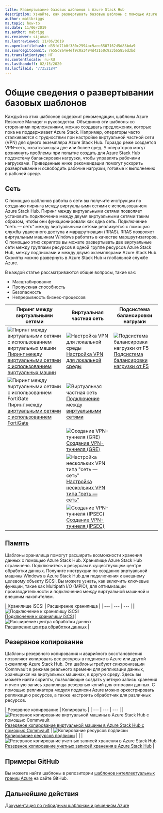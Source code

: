 ```yaml
---
title: Развертывание базовых шаблонов в Azure Stack Hub
description: Узнайте, как развертывать базовые шаблоны с помощью Azure Stack Hub.
author: mattbriggs
ms.topic: how-to
ms.date: 11/06/2019
ms.author: mabrigg
ms.reviewer: sijuman
ms.lastreviewed: 11/06/2019
ms.openlocfilehash: d35fd71b0f380c2594bc9aee8507162d5d83bda9
ms.sourcegitcommit: 7e55c8a4e4ef9c0a3494d42160c923b6585ed3bd
ms.translationtype: HT
ms.contentlocale: ru-RU
ms.lasthandoff: 02/15/2020
ms.locfileid: "77352184"
---
```

# <a name="deploy-foundational-patterns-overview"></a>Общие сведения о развертывании базовых шаблонов


Каждый из этих шаблонов содержит рекомендации, шаблоны Azure Resource Manager и руководства. Объединив эти шаблоны со сторонними приложениями, можно создавать предложения, которые пока не поддерживает Azure Stack. Например, операторы часто сталкиваются с трудностями при настройке виртуальной частной сети (VPN) для одного экземпляра Azure Stack Hub. Гораздо реже создается VPN-сеть, охватывающая две или более сред. У операторов могут возникнуть проблемы при попытке создать для Azure Stack Hub подсистему балансировки нагрузки, чтобы управлять рабочими нагрузками. Приведенные ниже рекомендации помогут ускорить развертывание и освободить рабочие нагрузки, готовые к выполнению в рабочей среде.

## <a name="networking"></a>Сеть

С помощью шаблонов работы в сети вы получите инструкции по созданию пиринга между виртуальными сетями с использованием Azure Stack Hub. Пиринг между виртуальными сетями позволяет установить подключение между двумя виртуальными сетями таким образом, чтобы они функционировали как одна сеть. Подключение "сеть — сеть" между виртуальными сетями реализуется с помощью службы удаленного доступа и маршрутизации (RRAS). RRAS позволяет виртуальным машинам Windows работать в качестве маршрутизаторов. С помощью этих скриптов вы можете развертывать две виртуальные сети между группами ресурсов в одной группе ресурсов Azure Stack Hub, между подписками и между двумя экземплярами Azure Stack Hub. Скрипты можно развернуть в Azure Stack Hub и глобальной службе Azure. 

В каждой статье рассматриваются общие вопросы, такие как: 
- Масштабирование
- Пропускная способность
- Безопасность
- Непрерывность бизнес-процессов

|  Пиринг между виртуальными сетями  |  Виртуальная частная сеть  |  Подсистема балансировки нагрузки  |
| --- | --- | --- |
| ![Пиринг между виртуальными сетями с использованием виртуальных машин](media/deploy-foundational-patterns/icon-networking-61-virtual-networks.svg)<br>[Пиринг между виртуальными сетями с использованием виртуальных машин](azure-stack-network-howto-vnet-peering.md) | ![Настройка VPN для локальной среды](media/deploy-foundational-patterns/icon-networking-63-virtual-network-gateways.svg)<br>[Настройка VPN для локальной среды](azure-stack-network-howto-vnet-to-onprem.md) | ![Подсистема балансировки нагрузки от F5](media/deploy-foundational-patterns/icon-networking-62-load-balancers.svg)<br>[Подсистема балансировки нагрузки от F5](network-howto-f5.md) |
| ![Пиринг между виртуальными сетями с использованием FortiGate](media/deploy-foundational-patterns/icon-networking-61-virtual-networks.svg)<br>[Пиринг между виртуальными сетями с использованием FortiGate](azure-stack-network-howto-vnet-to-vnet.md) | ![Виртуальная частная сеть](media/deploy-foundational-patterns/icon-networking-63-virtual-network-gateways.svg)<br>[Подключение между виртуальными сетями](azure-stack-network-howto-vnet-to-vnet-stacks.md) |  |
|  | ![Создание VPN-туннеля (GRE)](media/deploy-foundational-patterns/icon-networking-63-virtual-network-gateways.svg)<br>[Создание VPN-туннеля (GRE)](network-howto-vpn-tunnel-gre.md) | |
|  | ![Настройка нескольких VPN типа "сеть — сеть"](media/deploy-foundational-patterns/icon-networking-63-virtual-network-gateways.svg)<br>[Настройка нескольких VPN типа "сеть — сеть"](network-howto-vpn-tunnel.md) | |
|  | ![Создание VPN-туннеля (IPSEC)](media/deploy-foundational-patterns/icon-networking-63-virtual-network-gateways.svg)<br>[Создание VPN-туннеля (IPSEC)](network-howto-vpn-tunnel-ipsec.md)| |


## <a name="storage"></a>Память

Шаблоны хранилища помогут расширить возможности хранения данных с помощью Azure Stack Hub. Хранилище Azure Stack Hub ограничено. Подключитесь к ресурсам в существующем центре обработки данных. Получите инструкции по созданию виртуальной машины Windows в Azure Stack Hub для подключения к внешнему целевому объекту iSCSI. Вы можете узнать, как включить ключевые функции, такие как Multipath I/O (MPIO), для оптимизации производительности и подключения между виртуальной машиной и внешним накопителем.

| Хранилище iSCSI | Расширение хранилища |
| --- | --- | --- |
| ![Подключение к хранилищу iSCSI](media/deploy-foundational-patterns/icon-storage-87-storage-accounts-classic.svg)<br>[Подключение к хранилищу iSCSI](azure-stack-network-howto-iscsi-storage.md) | ![Расширение центра обработки данных](media/deploy-foundational-patterns/icon-storage-88-recovery-services-vaults.svg)<br>[Расширение центра обработки данных](azure-stack-network-howto-extend-datacenter.md) |

## <a name="backup"></a>Резервное копирование

Шаблоны резервного копирования и аварийного восстановления позволяют копировать все ресурсы в подписке в Azure или другой экземпляр Azure Stack Hub. Эти шаблоны требуют синхронизации Commvault в режиме реального времени для репликации данных, хранящихся на виртуальных машинах, в другую среду. Здесь вы можете найти скрипты, позволяющие создать учетную запись хранения и учетную запись хранилища резервных копий для отправки данных. С помощью репликатора модуля подписки Azure можно оркестрировать репликацию ресурсов, а также настроить обработчик для различных ресурсов. 



|  Резервное копирование  |  Копировать  |
| --- | --- | --- |
| ![Резервное копирование виртуальной машины в Azure Stack Hub с помощью Commvault](media/deploy-foundational-patterns/icon-storage-100-import-export-jobs.svg)<br>[Резервное копирование виртуальной машины в Azure Stack Hub с помощью Commvault](azure-stack-network-howto-backup-commvault.md) | ![Копирование ресурсов подписки](media/deploy-foundational-patterns/icon-storage-94-data-box.svg)<br>[Копирование ресурсов подписки](azure-stack-network-howto-backup-replicator.md) |
|  | ![Резервное копирование учетных записей хранения в Azure Stack Hub](media/deploy-foundational-patterns/icon-storage-93-storage-sync-services.svg)<br>[Резервное копирование учетных записей хранения в Azure Stack Hub](azure-stack-network-howto-backup-storage.md)  |

## <a name="github-samples"></a>Примеры GitHub

Вы можете найти шаблоны в репозитории [шаблонов интеллектуальных границ Azure](https://github.com/Azure-Samples/azure-intelligent-edge-patterns) на сайте GitHub.

## <a name="next-steps"></a>Дальнейшие действия

[Документация по гибридным шаблонам и решениям Azure](https://docs.microsoft.com/azure-stack/hybrid/)
